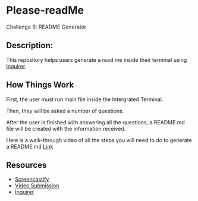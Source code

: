 # Please-readMe

Challenge 9: README Generator

## Description:

This repository helps users generate a read me inside their terminal using [Inquirer](https://www.npmjs.com/package/inquirer).

## How Things Work

First, the user must run main file inside the Intergrated Terminal.

Then, they will be asked a number of questions.

After the user is finished with answering all the questions, a README.md file will be created with the information received.

Here is a walk-through video of all the steps you will need to do to generate a README.md [Link](https://drive.google.com/file/d/1S77ZNZUFDHe_C6irsOPBIj1vt44ja4R5/view)

## Resources
* [Screencastify](https://www.screencastify.com)
* [Video Submission](https://coding-boot-camp.github.io/full-stack/computer-literacy/video-submission-guide)
* [Inquirer](https://www.npmjs.com/package/inquirer)
